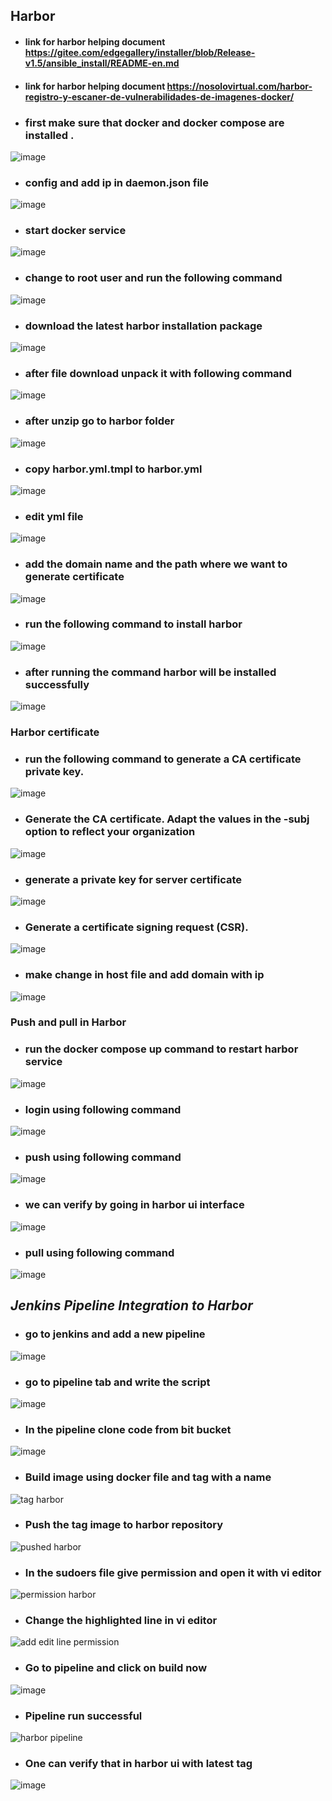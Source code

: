 ## Harbor
- #### link for harbor helping document  https://gitee.com/edgegallery/installer/blob/Release-v1.5/ansible_install/README-en.md
- #### link for harbor helping document   https://nosolovirtual.com/harbor-registro-y-escaner-de-vulnerabilidades-de-imagenes-docker/
- ### first make sure that docker and docker compose are installed . 
![image](https://user-images.githubusercontent.com/103022040/169688594-745df4ab-42ce-4738-a3f1-67f5aeed8c18.png)
- ### config and add ip in daemon.json file
![image](https://user-images.githubusercontent.com/103022040/169689387-84637188-9edf-45d7-bc1b-5e64cf8942f6.png)
- ### start docker service
![image](https://user-images.githubusercontent.com/103022040/169689356-850cc4de-09c0-43b7-8b68-14ca0888bdbd.png)
- ### change to root user and run the following command
![image](https://user-images.githubusercontent.com/103022040/169691423-f4f63b85-4d2a-49b7-b441-39a1e9d37968.png)
- ### download the latest harbor installation package 
![image](https://user-images.githubusercontent.com/103022040/169691657-0470ba4d-e7cb-4edc-bb07-5d0f31691bd4.png)
- ### after file download unpack it with following command
![image](https://user-images.githubusercontent.com/103022040/169691737-43ba0185-b2ce-4407-ae8c-861b4262b3f7.png)
- ### after unzip go to harbor folder 
![image](https://user-images.githubusercontent.com/103022040/169691866-a62c0d53-95d5-4c43-a236-963183656385.png)
- ### copy harbor.yml.tmpl to harbor.yml
![image](https://user-images.githubusercontent.com/103022040/169691982-6afdab90-7a10-49ff-9272-373919e899a2.png)
- ### edit yml file
![image](https://user-images.githubusercontent.com/103022040/169692015-24d6d4c8-ad3a-4917-9104-4d788d77fc16.png)
- ### add the domain name and the path where we want to generate certificate
![image](https://user-images.githubusercontent.com/103022040/169692106-31cfcc99-ed46-480e-85b6-ba2e9db1b881.png)
- ### run the following command to install harbor
![image](https://user-images.githubusercontent.com/103022040/169692590-646f2339-30f5-4050-b740-f2f5b71811d1.png)
- ### after running the command harbor will be installed successfully
![image](https://user-images.githubusercontent.com/103022040/169692662-b7e0bf55-5255-45b7-bd61-58b8ae50f181.png)

### Harbor certificate
- ### run the following command to generate a CA certificate private key.
![image](https://user-images.githubusercontent.com/103022040/169692752-ee1ec8e5-8651-4e0d-bdb8-9f1aa631a58f.png)
- ### Generate the CA certificate. Adapt the values in the -subj option to reflect your organization
![image](https://user-images.githubusercontent.com/103022040/169692808-262ba4af-a9df-4188-a6b0-a1e5bfa4ef22.png)
- ### generate a private key for server certificate
![image](https://user-images.githubusercontent.com/103022040/169692851-272259cf-a96b-4f82-8dab-20e63f2859a6.png)
- ### Generate a certificate signing request (CSR).
![image](https://user-images.githubusercontent.com/103022040/169692886-a5e165de-932e-4f4b-b0ac-f7948faee18e.png)
- ### make change in host file and add domain with ip
![image](https://user-images.githubusercontent.com/103022040/169693008-3244d18f-df69-45ba-b328-f4c09276c670.png)

### Push and pull in Harbor
- ### run the docker compose up command to restart harbor service
![image](https://user-images.githubusercontent.com/103022040/169693047-4704ab69-5cc3-4ff6-8f7b-244cce1d00e1.png)
- ### login using following command
![image](https://user-images.githubusercontent.com/103022040/169693086-d064d35d-97d5-4430-a966-0d5d0bc37569.png)
- ### push using following command
![image](https://user-images.githubusercontent.com/103022040/169693124-1c872101-b376-42e4-99d8-191f96f8d5b5.png)
- ### we can verify by going in harbor ui interface
![image](https://user-images.githubusercontent.com/103022040/169693154-7d451a33-ad2b-44d2-82e1-49e4ece5f159.png)
- ### pull using following command
![image](https://user-images.githubusercontent.com/103022040/169693175-da31dba1-efeb-45da-8102-6235d0adebaf.png)

## *Jenkins Pipeline Integration to Harbor*
- ### go to jenkins and add a new pipeline 
![image](https://user-images.githubusercontent.com/103022040/169793826-85d16ae3-22de-4329-9e3c-2bad24356102.png)
- ### go to pipeline tab and write the script 
![image](https://user-images.githubusercontent.com/103022040/169952884-d07b15c2-dcc0-41ab-a3b2-7d3b24fd2c96.png)
- ### In the pipeline clone code from bit bucket
![image](https://user-images.githubusercontent.com/103022040/169801369-c1febae1-1c35-4e31-a837-f3da1509bc81.png)
- ### Build image using docker file and tag with a name
![tag harbor](https://user-images.githubusercontent.com/103022040/169952954-70e72baf-52d4-4214-b3f2-bc9651b02b87.JPG)
- ### Push the tag image to harbor repository 
![pushed harbor](https://user-images.githubusercontent.com/103022040/169801763-358d831e-921b-4cb8-a8e8-02c2f013b091.JPG)
- ### In the sudoers file give permission and open it with vi editor
![permission harbor](https://user-images.githubusercontent.com/103022040/169812492-12ffa425-ca1d-4490-b820-bb23932bb5ac.JPG)
- ### Change the highlighted line in vi editor 
![add edit line permission](https://user-images.githubusercontent.com/103022040/169802741-2ba571a0-f577-4e15-9d90-51e4ca4e1aa9.JPG)
- ### Go to pipeline and click on build now
![image](https://user-images.githubusercontent.com/103022040/169802808-3be0d19b-a813-48d9-9963-53059f75357b.png)
- ### Pipeline run successful 
![harbor pipeline](https://user-images.githubusercontent.com/103022040/169802936-831bf5d6-b57d-44b0-a929-89d570d56ac1.JPG)
- ### One can verify that in harbor ui with latest tag
![image](https://user-images.githubusercontent.com/103022040/169803257-4052a6cb-40c5-4216-9b00-1878f8a57aba.png)


